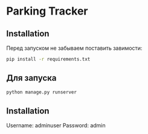 # Parking Tracker



## Installation

Перед запуском не забываем поставить завимости:

```bash
pip install -r requirements.txt
```

## Для запуска

```bash
python manage.py runserver
```

## Installation

Username: adminuser
Password: admin